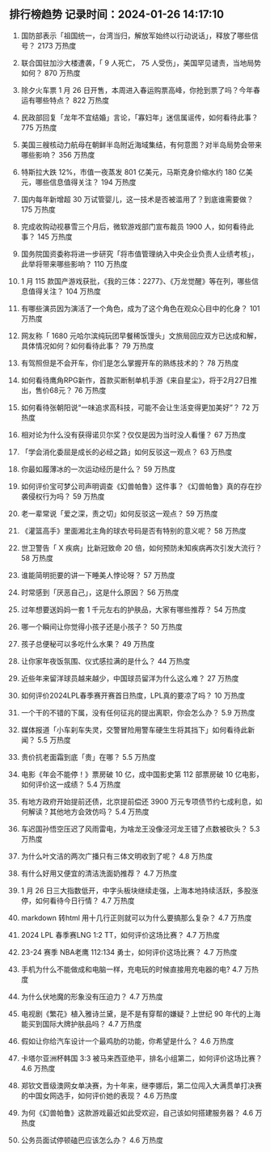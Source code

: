 
## 排行榜趋势 记录时间：2024-01-26 14:17:10
  
  1. 国防部表示「祖国统一，台湾当归，解放军始终以行动说话」，释放了哪些信号？ 2173 万热度
    
  2. 联合国驻加沙大楼遭袭，「 9 人死亡， 75 人受伤」，美国罕见谴责，当地局势如何？ 870 万热度
    
  3. 除夕火车票 1 月 26 日开售，本周进入春运购票高峰，你抢到票了吗？今年春运有哪些特点？ 822 万热度
    
  4. 民政部回复「龙年不宜结婚」言论，「寡妇年」迷信属谣传，如何看待此事？ 775 万热度
    
  5. 美国三艘核动力航母在朝鲜半岛附近海域集结，有何意图？对半岛局势会带来哪些影响？ 356 万热度
    
  6. 特斯拉大跌 12%，市值一夜蒸发 801 亿美元，马斯克身价缩水约 180 亿美元，哪些信息值得关注？ 194 万热度
    
  7. 国内每年新增超 30 万试管婴儿，这一技术是否被滥用了？到底谁需要做？ 175 万热度
    
  8. 完成收购动视暴雪三个月后，微软游戏部门宣布裁员 1900 人，如何看待此事？ 145 万热度
    
  9. 国务院国资委称将进一步研究「将市值管理纳入中央企业负责人业绩考核」，此举将带来哪些影响？ 110 万热度
    
  10. 1 月 115 款国产游戏获批，《我的三体：2277》、《万龙觉醒》等在列，哪些信息值得关注？ 104 万热度
    
  11. 有哪些演员因为演活了一个角色，成为了这个角色在观众心目中的化身？ 101 万热度
    
  12. 网友称「 1680 元哈尔滨纯玩团早餐稀饭馒头」文旅局回应双方已达成和解，具体情况如何？如何看待此事？ 79 万热度
    
  13. 有驾照但是不会开车，你们是怎么掌握开车的熟练技术的？ 78 万热度
    
  14. 如何看待鹰角RPG新作，首款买断制单机手游《来自星尘》，将于2月27日推出，售价68元？ 76 万热度
    
  15. 如何看待张朝阳说“一味追求高科技，可能不会让生活变得更加美好”？ 72 万热度
    
  16. 相对论为什么没有获得诺贝尔奖？仅仅是因为当时没人看懂？ 67 万热度
    
  17. 「学会消化委屈是成长的必经之路」如何反驳这一观点？ 63 万热度
    
  18. 你最如履薄冰的一次运动经历是什么？ 59 万热度
    
  19. 如何评价宝可梦公司声明调查《幻兽帕鲁》这件事？《幻兽帕鲁》真的存在抄袭侵权行为吗？ 59 万热度
    
  20. 老一辈常说「爱之深，责之切」如何反驳这一观点？ 59 万热度
    
  21. 《灌篮高手》里面湘北主角的球衣号码是否有特别的意义呢？ 58 万热度
    
  22. 世卫警告「 X 疾病」比新冠致命 20 倍，如何预防未知疾病再次引发大流行？ 58 万热度
    
  23. 谁能简明扼要的讲一下睡美人悖论呀？ 57 万热度
    
  24. 时常感到「厌恶自己」，这是什么原因？ 56 万热度
    
  25. 过年想要送妈妈一套 1 千元左右的护肤品，大家有哪些推荐？ 54 万热度
    
  26. 哪一个瞬间让你觉得小孩子还是小孩子？ 50 万热度
    
  27. 孩子总便秘可以多吃什么水果？ 49 万热度
    
  28. 让你家年夜饭氛围、仪式感拉满的是什么？ 44 万热度
    
  29. 近些年来留洋球员越来越少，中国球员留洋为什么这么难？ 27 万热度
    
  30. 如何评价2024LPL春季赛开赛首日热度，LPL真的要凉了吗？ 10 万热度
    
  31. 一个干的不错的下属，没有任何征兆的提出离职，你会怎么办？ 5.9 万热度
    
  32. 媒体报道「小车刹车失灵，交警冒险用警车硬生生将其挡下」如何看待此新闻？ 5.5 万热度
    
  33. 贵价抗老面霜到底「贵」在哪？ 5.5 万热度
    
  34. 电影《年会不能停！》票房破 10 亿，成中国影史第 112 部票房破 10 亿电影，如何评价这一成绩？ 5.4 万热度
    
  35. 有地方政府开始提前还债，北京提前偿还 3900 万元专项债节约七成利息，如何解读？其他地方会效仿吗？ 5.4 万热度
    
  36. 车迟国孙悟空压迟了风雨雷电，为啥龙王没像泾河龙王错了点数被砍头？ 5.3 万热度
    
  37. 为什么叶文洁的两次广播只有三体文明收到了呢？ 4.8 万热度
    
  38. 有什么好用又便宜的清洁洗面奶推荐？ 4.7 万热度
    
  39. 1 月 26 日三大指数低开，中字头板块继续走强，上海本地持续活跃，多股涨停，如何看待今日行情？ 4.7 万热度
    
  40. markdown 转html 用十几行正则就可以为什么要搞那么复杂？ 4.7 万热度
    
  41. 2024 LPL 春季赛LNG 1:2 TT，如何评价这场比赛？ 4.7 万热度
    
  42. 23-24 赛季 NBA老鹰 112:134 勇士，如何评价这场比赛？ 4.7 万热度
    
  43. 手机为什么不能做成和电脑一样，充电玩的时候直接用充电器的电? 4.7 万热度
    
  44. 为什么伏地魔的形象没有压迫力？ 4.7 万热度
    
  45. 电视剧《繁花》植入雅诗兰黛，是不是有穿帮的嫌疑？上世纪 90 年代的上海能买到国际大牌护肤品吗？ 4.7 万热度
    
  46. 假如让你给汽车设计一个最鸡肋的功能，你希望是什么？ 4.6 万热度
    
  47. 卡塔尔亚洲杯韩国 3:3 被马来西亚绝平，排名小组第二，如何评价这场比赛？ 4.6 万热度
    
  48. 郑钦文晋级澳网女单决赛，为十年来，继李娜后，第二位闯入大满贯单打决赛的中国女网选手，如何评价她的表现？ 4.6 万热度
    
  49. 为何《幻兽帕鲁》这款游戏最近如此受欢迎，自己该如何搭建服务器？ 4.6 万热度
    
  50. 公务员面试停顿磕巴应该怎么办？ 4.6 万热度
    